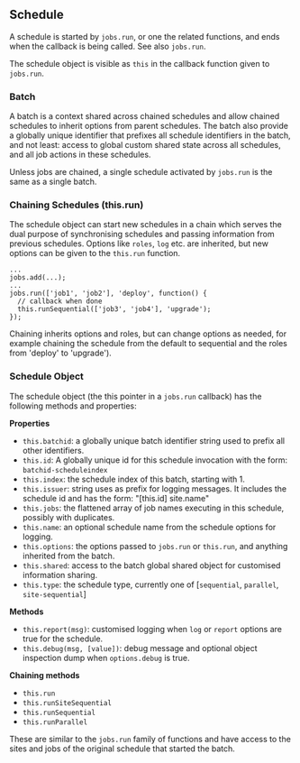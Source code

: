 ## Schedule

A schedule is started by `jobs.run`, or one the related functions, and ends
when the callback is being called. See also `jobs.run`.

The schedule object is visible as `this` in the callback function given to
`jobs.run`.

### Batch

A batch is a context shared across chained schedules and allow chained
schedules to inherit options from parent schedules. The batch also provide a
globally unique identifier that prefixes all schedule identifiers in the
batch, and not least: access to global custom shared state across all
schedules, and all job actions in these schedules.

Unless jobs are chained, a single schedule activated by `jobs.run` is the
same as a single batch.

### Chaining Schedules (this.run)

The schedule object can start new schedules in a chain
which serves the dual purpose of synchronising schedules and passing
information from previous schedules. Options like `roles`, `log` etc. are
inherited, but new options can be given to the `this.run` function.

    ...
    jobs.add(...);
    ...
    jobs.run(['job1', 'job2'], 'deploy', function() {
      // callback when done
      this.runSequential(['job3', 'job4'], 'upgrade');
    });

Chaining inherits options and roles, but can change options as
needed, for example chaining the schedule from the default to sequential
and the roles from 'deploy' to 'upgrade').

### Schedule Object
The schedule object (the this pointer in a `jobs.run` callback) has the
following methods and properties:

**Properties**

- `this.batchid`: a globally unique batch identifier string used to prefix all other identifiers.    
- `this.id`: A globally unique id for this schedule invocation with the form:
    `batchid-scheduleindex`
- `this.index`: the schedule index of this batch, starting with 1.
- `this.issuer`: string uses as prefix for logging messages. It includes the schedule id and has the form:
    "[this.id] site.name"
- `this.jobs`: the flattened array of job names executing in this schedule, possibly with duplicates.
- `this.name`: an optional schedule name from the schedule options for logging.
- `this.options`: the options passed to `jobs.run` or `this.run`, and anything inherited from the batch.
- `this.shared`: access to the batch global shared object for customised information sharing.
- `this.type`: the schedule type, currently one of [`sequential`, `parallel`, `site-sequential`]

**Methods**

- `this.report(msg)`: customised logging when `log` or `report` options are true for the schedule.
- `this.debug(msg, [value])`: debug message and optional object inspection dump when `options.debug` is true.

**Chaining methods**

- `this.run`
- `this.runSiteSequential`
- `this.runSequential`
- `this.runParallel`

These are similar to the `jobs.run` family of functions and have access to the
sites and jobs of the original schedule that started the batch.
